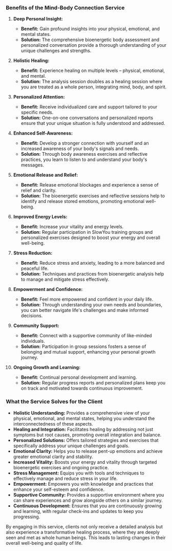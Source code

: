 ### Benefits of the Mind-Body Connection Service

1. **Deep Personal Insight:**
   - **Benefit:** Gain profound insights into your physical, emotional, and mental states.
   - **Solution:** The comprehensive bioenergetic body assessment and personalized conversation provide a thorough understanding of your unique challenges and strengths.

2. **Holistic Healing:**
   - **Benefit:** Experience healing on multiple levels – physical, emotional, and mental.
   - **Solution:** The analysis session doubles as a healing session where you are treated as a whole person, integrating mind, body, and spirit.

3. **Personalized Attention:**
   - **Benefit:** Receive individualized care and support tailored to your specific needs.
   - **Solution:** One-on-one conversations and personalized reports ensure that your unique situation is fully understood and addressed.

4. **Enhanced Self-Awareness:**
   - **Benefit:** Develop a stronger connection with yourself and an increased awareness of your body's signals and needs.
   - **Solution:** Through body awareness exercises and reflective practices, you learn to listen to and understand your body's messages.

5. **Emotional Release and Relief:**
   - **Benefit:** Release emotional blockages and experience a sense of relief and clarity.
   - **Solution:** The bioenergetic exercises and reflective sessions help to identify and release stored emotions, promoting emotional well-being.

6. **Improved Energy Levels:**
   - **Benefit:** Increase your vitality and energy levels.
   - **Solution:** Regular participation in SlowYou training groups and personalized exercises designed to boost your energy and overall well-being.

7. **Stress Reduction:**
   - **Benefit:** Reduce stress and anxiety, leading to a more balanced and peaceful life.
   - **Solution:** Techniques and practices from bioenergetic analysis help to manage and mitigate stress effectively.

8. **Empowerment and Confidence:**
   - **Benefit:** Feel more empowered and confident in your daily life.
   - **Solution:** Through understanding your own needs and boundaries, you can better navigate life's challenges and make informed decisions.

9. **Community Support:**
   - **Benefit:** Connect with a supportive community of like-minded individuals.
   - **Solution:** Participation in group sessions fosters a sense of belonging and mutual support, enhancing your personal growth journey.

10. **Ongoing Growth and Learning:**
    - **Benefit:** Continual personal development and learning.
    - **Solution:** Regular progress reports and personalized plans keep you on track and motivated towards continuous improvement.

### What the Service Solves for the Client

- **Holistic Understanding:** Provides a comprehensive view of your physical, emotional, and mental states, helping you understand the interconnectedness of these aspects.
- **Healing and Integration:** Facilitates healing by addressing not just symptoms but root causes, promoting overall integration and balance.
- **Personalized Solutions:** Offers tailored strategies and exercises that specifically address your unique challenges and goals.
- **Emotional Clarity:** Helps you to release pent-up emotions and achieve greater emotional clarity and stability.
- **Increased Vitality:** Boosts your energy and vitality through targeted bioenergetic exercises and ongoing practice.
- **Stress Management:** Equips you with tools and techniques to effectively manage and reduce stress in your life.
- **Empowerment:** Empowers you with knowledge and practices that enhance your self-esteem and confidence.
- **Supportive Community:** Provides a supportive environment where you can share experiences and grow alongside others on a similar journey.
- **Continuous Development:** Ensures that you are continuously growing and learning, with regular check-ins and updates to keep you progressing.

By engaging in this service, clients not only receive a detailed analysis but also experience a transformative healing process, where they are deeply seen and met as whole human beings. This leads to lasting changes in their overall well-being and quality of life.